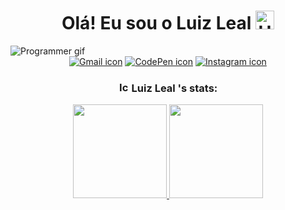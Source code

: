 <div align="center">
    <h1>Olá! Eu sou o Luiz Leal  <img src="https://media.tenor.com/Wx9IEmZZXSoAAAAj/hi.gif" alt=Hand icon" width="30px"/></h1>
</div>
<div>
    <img src="https://www.learnupon.com/wp-content/uploads/@2x-Blog-Multimodal-Learning-Animation.gif" alt="Programmer gif" />
</div>
<div align="center">
    <a href="mailto:luizleal.dev@gmail.com?subject=&body=Hi, my name is..."><img src="https://img.shields.io/badge/Gmail-D14836?style=for-the-badge&logo=gmail&logoColor=white" alt="Gmail icon"/></a>
    <a href="https://codepen.io/luiz-dev"><img src="https://img.shields.io/badge/Codepen-000000?style=for-the-badge&logo=codepen&logoColor=white" alt="CodePen icon" /></a>
    <a href="https://instagram.com/luizz.dev?igshid=YmMyMTA2M2Y="><img src="https://img.shields.io/badge/Instagram-E4405F?style=for-the-badge&logo=instagram&logoColor=white" alt="Instagram icon" /></a>
</div>
<div align="center">
    <h3><img src="https://i.ibb.co/Y7XxQv9/programming-code-signs.png" alt="Icon" width="17px"/> Luiz Leal 's stats:</h3>
    <a href="github.com/Luiz-Developer">
    <img height="150px" src="https://github-readme-stats.vercel.app/api?username=Luiz-Developer&show_icons=true&theme=radical&include_all_commits=true&count_private=true"/>
    <img height="150px" src="https://github-readme-stats.vercel.app/api/top-langs/?username=Luiz-Developer&layout=compact&langs_count=7&theme=radical"/>
    </a>
</div>
